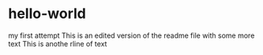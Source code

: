 # hello-world
my first attempt
This is an edited version of the readme file with some more text
This is anothe rline of text

